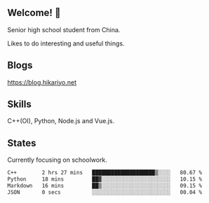 ## Welcome! 👋

Senior high school student from China.

Likes to do interesting and useful things.

## Blogs

https://blog.hikariyo.net

## Skills

C++(OI), Python, Node.js and Vue.js.

## States

Currently focusing on schoolwork.

<!--START_SECTION:waka-->

```txt
C++        2 hrs 27 mins   ████████████████████▒░░░░   80.67 %
Python     18 mins         ██▓░░░░░░░░░░░░░░░░░░░░░░   10.15 %
Markdown   16 mins         ██▒░░░░░░░░░░░░░░░░░░░░░░   09.15 %
JSON       0 secs          ░░░░░░░░░░░░░░░░░░░░░░░░░   00.04 %
```

<!--END_SECTION:waka-->

